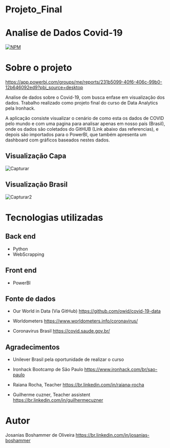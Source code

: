 # Projeto_Final

# Analise de Dados Covid-19
[![NPM](https://img.shields.io/npm/l/react)](https://github.com/Josanias-O/Projeto_Final/blob/main/LICENSE) 

# Sobre o projeto

https://app.powerbi.com/groups/me/reports/231b5099-40f6-406c-99b0-12b646092ed9?pbi_source=desktop

Analise de dados sobre o Covid-19, com busca enfase em visualização dos dados.
Trabalho realizado como projeto final do curso de Data Analytics pela Ironhack.

A aplicação consiste visualizar o cenário de como esta os dados de COVID pelo mundo e com uma pagina para analisar apenas em nosso país (Brasil), onde os dados são coletados do GitHUB (Link abaixo das referencias), e depois são importados para o PowerBI, que também apresenta um dashboard com gráficos baseados nestes dados.

## Visualização Capa
![Capturar](https://user-images.githubusercontent.com/71883720/115997627-28169200-a5ba-11eb-8741-5101b615af86.PNG)


## Visualização Brasil
![Capturar2](https://user-images.githubusercontent.com/71883720/115998084-ff8f9780-a5bb-11eb-90fa-7359fbc49873.PNG)


# Tecnologias utilizadas

## Back end
- Python
- WebScrapping

## Front end
- PowerBI

## Fonte de dados
- Our World in Data (Via GitHub)
  https://github.com/owid/covid-19-data

- Worldometers
  https://www.worldometers.info/coronavirus/

- Coronavirus Brasil
  https://covid.saude.gov.br/

## Agradecimentos
- Unilever Brasil pela oportunidade de realizar o curso

- Ironhack Bootcamp de São Paulo
  https://www.ironhack.com/br/sao-paulo
  
- Raiana Rocha, Teacher 
  https://br.linkedin.com/in/raiana-rocha
  
- Guilherme cuzner, Teacher assistent
  https://br.linkedin.com/in/guilhermecuzner


# Autor

Josanias Boshammer de Oliveira
https://br.linkedin.com/in/josanias-boshammer
